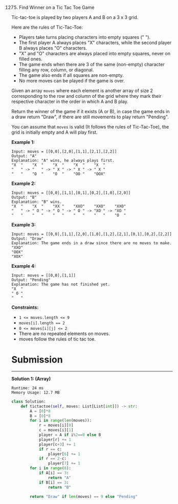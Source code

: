 1275. Find Winner on a Tic Tac Toe Game

Tic-tac-toe is played by two players A and B on a 3 x 3 grid.

Here are the rules of Tic-Tac-Toe:

* Players take turns placing characters into empty squares (" ").
* The first player A always places "X" characters, while the second player B always places "O" characters.
* "X" and "O" characters are always placed into empty squares, never on filled ones.
* The game ends when there are 3 of the same (non-empty) character filling any row, column, or diagonal.
* The game also ends if all squares are non-empty.
* No more moves can be played if the game is over.

Given an array `moves` where each element is another array of size 2 corresponding to the row and column of the grid where they mark their respective character in the order in which A and B play.

Return the winner of the game if it exists (A or B), in case the game ends in a draw return "Draw", if there are still movements to play return "Pending".

You can assume that `moves` is valid (It follows the rules of Tic-Tac-Toe), the grid is initially empty and A will play first.

 

**Example 1:**
```
Input: moves = [[0,0],[2,0],[1,1],[2,1],[2,2]]
Output: "A"
Explanation: "A" wins, he always plays first.
"X  "    "X  "    "X  "    "X  "    "X  "
"   " -> "   " -> " X " -> " X " -> " X "
"   "    "O  "    "O  "    "OO "    "OOX"
```

**Example 2:**
```
Input: moves = [[0,0],[1,1],[0,1],[0,2],[1,0],[2,0]]
Output: "B"
Explanation: "B" wins.
"X  "    "X  "    "XX "    "XXO"    "XXO"    "XXO"
"   " -> " O " -> " O " -> " O " -> "XO " -> "XO " 
"   "    "   "    "   "    "   "    "   "    "O  "
```

**Example 3:**
```
Input: moves = [[0,0],[1,1],[2,0],[1,0],[1,2],[2,1],[0,1],[0,2],[2,2]]
Output: "Draw"
Explanation: The game ends in a draw since there are no moves to make.
"XXO"
"OOX"
"XOX"
```

**Example 4:**
```
Input: moves = [[0,0],[1,1]]
Output: "Pending"
Explanation: The game has not finished yet.
"X  "
" O "
"   "
```

**Constraints:**

* `1 <= moves.length <= 9`
* `moves[i].length == 2`
* `0 <= moves[i][j] <= 2`
* There are no repeated elements on moves.
* moves follow the rules of tic tac toe.

# Submission
---
**Solution 1: (Array)**
```
Runtime: 24 ms
Memory Usage: 12.7 MB
```
```python
class Solution:
    def tictactoe(self, moves: List[List[int]]) -> str:
        A = [0]*8
        B = [0]*8
        for i in range(len(moves)):
            r = moves[i][0]
            c = moves[i][1]
            player = A if i%2==0 else B
            player[r] += 1
            player[c+3] += 1
            if r == c:
                player[6] += 1
            if r == 2-c:
                player[7] += 1
        for i in range(8):
            if A[i] == 3:
                return "A"
            if B[i] == 3:
                return "B"
        
        return "Draw" if len(moves) == 9 else "Pending"
```